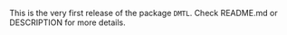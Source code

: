 This is the very first release of the package `DMTL`. Check README.md or DESCRIPTION for more details. 